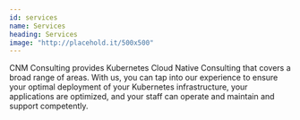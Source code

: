 ```yaml
---
id: services
name: Services
heading: Services
image: "http://placehold.it/500x500"
---
```


CNM Consulting provides Kubernetes Cloud Native Consulting that covers a broad
range of areas. With us, you can tap into our experience to ensure your optimal
deployment of your Kubernetes infrastructure, your applications are optimized,
and your staff can operate and maintain and support competently.
